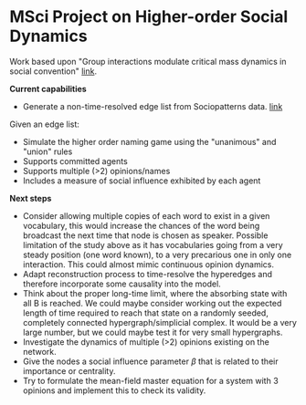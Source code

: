 # MSci Project on Higher-order Social Dynamics

Work based upon "Group interactions modulate critical mass dynamics in social convention" [link](https://doi.org/10.1038/s42005-022-00845-y).

**Current capabilities**

* Generate a non-time-resolved edge list from Sociopatterns data. [link](http://www.sociopatterns.org/)

Given an edge list:
* Simulate the higher order naming game using the "unanimous" and "union" rules
* Supports committed agents
* Supports multiple (>2) opinions/names
* Includes a measure of social influence exhibited by each agent

**Next steps**
* Consider allowing multiple copies of each word to exist in a given vocabulary, this would increase the chances of the word being broadcast the next time that node is chosen as speaker. Possible limitation of the study above as it has vocabularies going from a very steady position (one word known), to a very precarious one in only one interaction. This could almost mimic continuous opinion dynamics.
* Adapt reconstruction process to time-resolve the hyperedges and therefore incorporate some causality into the model.
* Think about the proper long-time limit, where the absorbing state with all B is reached. We could maybe consider working out the expected length of time required to reach that state on a randomly seeded, completely connected hypergraph/simplicial complex. It would be a very large number, but we could maybe test it for very small hypergraphs.
* Investigate the dynamics of multiple (>2) opinions existing on the network.
* Give the nodes a social influence parameter $\beta$ that is related to their importance or centrality.
* Try to formulate the mean-field master equation for a system with 3 opinions and implement this to check its validity.

